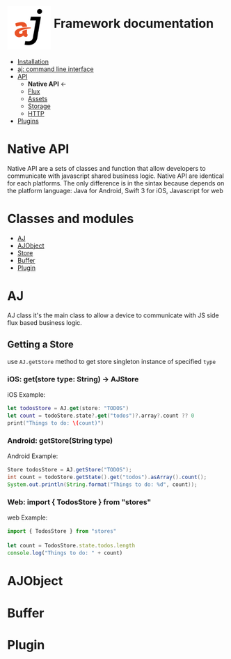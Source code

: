 # <img src="https://raw.githubusercontent.com/bfortunato/aj-framework/master/doc/images/aj.png" height="100" align="middle" /> Framework documentation

- [Installation](https://github.com/bfortunato/aj-framework/blob/master/doc/installation.md)
- [aj: command line interface](https://github.com/bfortunato/aj-framework/blob/master/doc/cli.md)
- [API](https://github.com/bfortunato/aj-framework/blob/master/doc/api.md)
    - **Native API** <-
    - [Flux](https://github.com/bfortunato/aj-framework/blob/master/doc/api_flux.md)
    - [Assets](https://github.com/bfortunato/aj-framework/blob/master/doc/api_assets.md)
    - [Storage](https://github.com/bfortunato/aj-framework/blob/master/doc/api_storage.md)
    - [HTTP](https://github.com/bfortunato/aj-framework/blob/master/doc/api_storage.md)
- [Plugins](https://github.com/bfortunato/aj-framework/blob/master/doc/plugins.md)
    
# Native API
Native API are a sets of classes and function that allow developers to communicate with javascript shared business logic.
Native API are identical for each platforms. The only difference is in the sintax because depends on the platform language: Java for Android, Swift 3 for iOS, Javascript for web


# Classes and modules

- [AJ](#aj)
- [AJObject](#ajobject)
- [Store](#store)
- [Buffer](#buffer)
- [Plugin](#plugin)

# <a name="aj"></a>AJ
AJ class it's the main class to allow a device to communicate with JS side flux based business logic.

## Getting a Store
use `AJ.getStore` method to get store singleton instance of specified `type`

### iOS: get(store type: String) -> AJStore

iOS Example:
```swift
let todosStore = AJ.get(store: "TODOS")
let count = todoStore.state?.get("todos")?.array?.count ?? 0
print("Things to do: \(count)")
```

### Android: getStore(String type)

Android Example:
```java
Store todosStore = AJ.getStore("TODOS");
int count = todoStore.getState().get("todos").asArray().count();
System.out.println(String.format("Things to do: %d", count));
```

### Web: import { TodosStore } from "stores"

web Example:
```javascript
import { TodosStore } from "stores"

let count = TodosStore.state.todos.length
console.log("Things to do: " + count)
```


# <a name="ajobject"></a>AJObject

# <a name="buffer"></a>Buffer

# <a name="plugin"></a>Plugin
